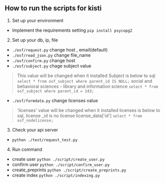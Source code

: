 ## How to run the scripts for kisti

1. Set up your environment
- Implement the requirements setting `pip install psycopg2`

2. Set up your db, ip, file
- `./osf/request.py` change host , email(default)
- `./osf/read_json.py` change file_name
- `./osf/confirm.py` change host
- `./osf/subject.py` chage subject value
> This value will be changed when it installed
    Subject is below to sql
    `select * from osf_subject where parent_id IS NULL;`
    social and behavioral sciences - library and information science
    `select * from osf_subject where parent_id = 143;`
- `./osf/formdata.py` change licenses value
> 'licenses' value will be changed when it installed
	licenses is below to sql, license _id is no license
	license_data['id']
	`select * from osf_nodelicense;`

3. Check your api server
- `python ./test/request_test.py`

4. Run command
- create user `python ./script/create_user.py`
- confirm user `python ./script/confirm_user.py`
- create_preprints `python ./script/create_preprints.py`
- create index `python ./script/indexing.py`


